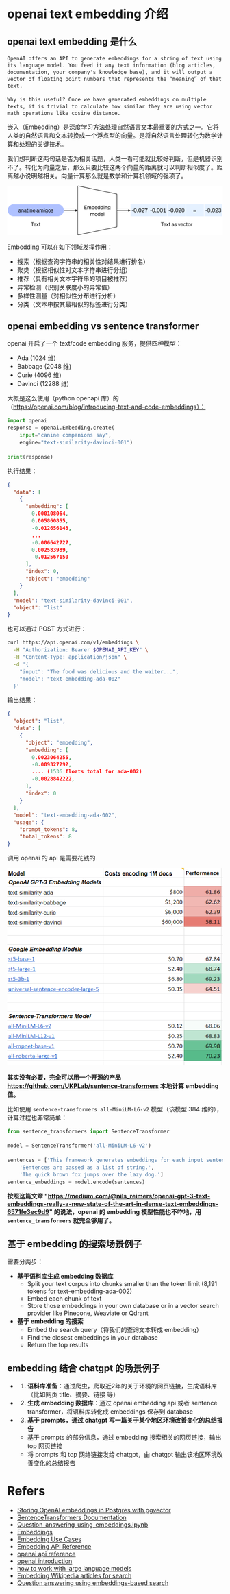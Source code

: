 # openai text embedding 介绍

## openai text embedding 是什么

```
OpenAI offers an API to generate embeddings for a string of text using its language model. You feed it any text information (blog articles, documentation, your company's knowledge base), and it will output a vector of floating point numbers that represents the “meaning” of that text.

Why is this useful? Once we have generated embeddings on multiple texts, it is trivial to calculate how similar they are using vector math operations like cosine distance.
```

嵌入（Embedding）是深度学习方法处理自然语言文本最重要的方式之一。它将人类的自然语言和文本转换成一个浮点型的向量。是将自然语言处理转化为数学计算和处理的关键技术。

我们想判断这两句话是否为相关话题，人类一看可能就比较好判断，但是机器识别不了。转化为向量之后，那么只要比较这两个向量的距离就可以判断相似度了。距离越小说明越相关。向量计算那么就是数学和计算机领域的强项了。

![text2vector](pics/text2vector.gif)

Embedding 可以在如下领域发挥作用：

- 搜索（根据查询字符串的相关性对结果进行排名）
- 聚类（根据相似性对文本字符串进行分组）
- 推荐（具有相关文本字符串的项目被推荐）
- 异常检测（识别关联度小的异常值）
- 多样性测量（对相似性分布进行分析）
- 分类（文本串按其最相似的标签进行分类）

## openai embedding vs sentence transformer

openai 开启了一个 text/code embedding 服务，提供四种模型：
- Ada (1024 维)
- Babbage (2048 维)
- Curie (4096 维)
- Davinci (12288 维)

大概是这么使用（python openapi 库）的（https://openai.com/blog/introducing-text-and-code-embeddings）：

```python
import openai
response = openai.Embedding.create(
    input="canine companions say",
    engine="text-similarity-davinci-001")

print(response)

```
执行结果：
```json
{
  "data": [
    {
      "embedding": [
        0.000108064,
        0.005860855,
        -0.012656143,
        ...
        -0.006642727,
        0.002583989,
        -0.012567150
      ],
      "index": 0,
      "object": "embedding"
    }
  ],
  "model": "text-similarity-davinci-001",
  "object": "list"
}
```

也可以通过 POST 方式进行：

```bash
curl https://api.openai.com/v1/embeddings \
  -H "Authorization: Bearer $OPENAI_API_KEY" \
  -H "Content-Type: application/json" \
  -d '{
    "input": "The food was delicious and the waiter...",
    "model": "text-embedding-ada-002"
  }'
```
输出结果：

```json
{
  "object": "list",
  "data": [
    {
      "object": "embedding",
      "embedding": [
        0.0023064255,
        -0.009327292,
        .... (1536 floats total for ada-002)
        -0.0028842222,
      ],
      "index": 0
    }
  ],
  "model": "text-embedding-ada-002",
  "usage": {
    "prompt_tokens": 8,
    "total_tokens": 8
}
```

调用 openai 的 api 是需要花钱的

![models-price](pics/models-price.png)

**其实没有必要，完全可以用一个开源的产品 https://github.com/UKPLab/sentence-transformers 本地计算 embedding 值。**

比如使用 `sentence-transformers all-MiniLM-L6-v2` 模型（该模型 384 维的），计算过程也非常简单：

```python
from sentence_transformers import SentenceTransformer

model = SentenceTransformer('all-MiniLM-L6-v2')

sentences = ['This framework generates embeddings for each input sentence',
    'Sentences are passed as a list of string.', 
    'The quick brown fox jumps over the lazy dog.']
sentence_embeddings = model.encode(sentences)

```

**按照这篇文章 "https://medium.com/@nils_reimers/openai-gpt-3-text-embeddings-really-a-new-state-of-the-art-in-dense-text-embeddings-6571fe3ec9d9" 的说法，openai 的 embedding 模型性能也不咋地，用 `sentence_transformers` 就完全够用了。**

## 基于 embedding 的搜索场景例子

需要分两步：

- **基于语料库生成 embedding 数据库**
    - Split your text corpus into chunks smaller than the token limit (8,191 tokens for text-embedding-ada-002)
    - Embed each chunk of text
    - Store those embeddings in your own database or in a vector search provider like Pinecone, Weaviate or Qdrant
- **基于 embedding 的搜索**
    - Embed the search query（将我们的查询文本转成 embedding）
    - Find the closest embeddings in your database
    - Return the top results

## embedding 结合 chatgpt 的场景例子

- 1. **语料库准备**：通过爬虫，爬取近2年的关于环境的网页链接，生成语料库（比如网页 title、摘要、链接 等）
- 2. **生成 embedding 数据库**：通过 openai embedding api 或者 sentence transformer，将语料库转化成 embeddings 保存到 database
- 3. **基于 prompts，通过 chatgpt 写一篇关于某个地区环境改善变化的总结报告**
    - 基于 prompts 的部分信息，通过 embedding 搜索相关的网页链接，输出 top 网页链接
    - 将 prompts 和 top 网络链接发给 chatgpt，由 chatgpt 输出该地区环境改善变化的总结报告

# Refers

- [Storing OpenAI embeddings in Postgres with pgvector](https://supabase.com/blog/openai-embeddings-postgres-vector)
- [SentenceTransformers Documentation](https://www.sbert.net/)
- [Question_answering_using_embeddings.ipynb](https://github.com/openai/openai-cookbook/blob/main/examples/Question_answering_using_embeddings.ipynb)
- [Embeddings](https://platform.openai.com/docs/guides/embeddings/what-are-embeddings)
- [Embedding Use Cases](https://platform.openai.com/docs/guides/embeddings/use-cases)
- [Embedding API Reference](https://platform.openai.com/docs/api-reference/embeddings)
- [openai api reference](https://platform.openai.com/docs/api-reference/introduction)
- [openai introduction](https://platform.openai.com/docs/introduction)
- [how to work with large language models](https://github.com/openai/openai-cookbook/blob/main/how_to_work_with_large_language_models.md)
- [Embedding Wikipedia articles for search](https://github.com/openai/openai-cookbook/blob/main/examples/Embedding_Wikipedia_articles_for_search.ipynb)
- [Question answering using embeddings-based search](https://github.com/openai/openai-cookbook/blob/main/examples/Question_answering_using_embeddings.ipynb)
